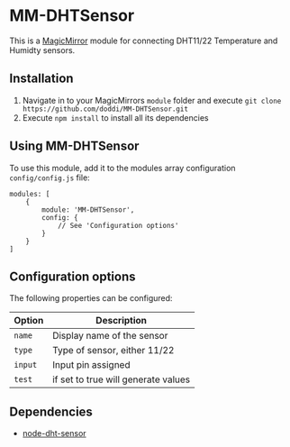 # MM-DHTSensor
This is a [MagicMirror](https://github.com/MichMich/MagicMirror) module for connecting DHT11/22 Temperature and Humidty sensors.

## Installation
1. Navigate in to your MagicMirrors `module` folder and execute `git clone https://github.com/doddi/MM-DHTSensor.git`
2. Execute `npm install` to install all its dependencies

## Using MM-DHTSensor

To use this module, add it to the modules array configuration `config/config.js` file:

```
modules: [
    {
        module: 'MM-DHTSensor',
        config: {
            // See 'Configuration options'
        }
    }
]
```

## Configuration options
The following properties can be configured:

| Option | Description |
| --- | --- |
| `name` | Display name of the sensor |
| `type` | Type of sensor, either 11/22 |
| `input` | Input pin assigned |
| `test` | if set to true will generate values |

## Dependencies
- [node-dht-sensor](https://www.npmjs.com/package/node-dht-sensor)
